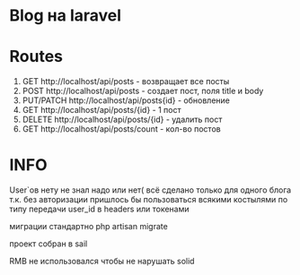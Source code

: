 # **Blog на laravel**

# Routes

1. GET http://localhost/api/posts - возвращает все посты
2. POST http://localhost/api/posts - создает пост, поля title и body
3. PUT/PATCH http://localhost/api/posts{id} - обновление
4. GET http://localhost/api/posts/{id} - 1 пост
5. DELETE http://localhost/api/posts/{id} - удалить пост
6. GET http://localhost/api/posts/count - кол-во постов

# INFO

User`ов нету не знал надо или нет( всё сделано только для одного блога
т.к. без авторизации пришлось бы пользоваться всякими костылями по типу передачи user_id в headers или токенами

миграции стандартно php artisan migrate 

проект собран в sail

RMB не использовался чтобы не нарушать solid
